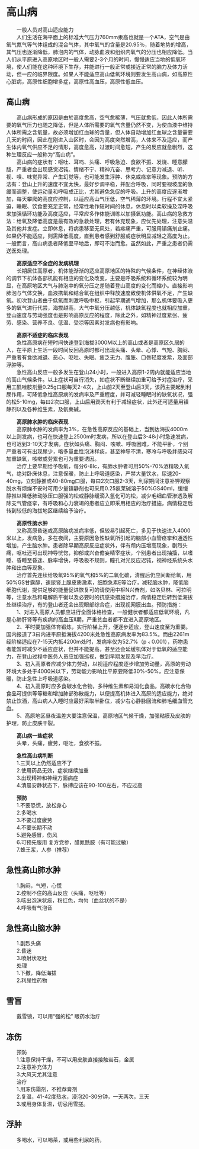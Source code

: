 # 高山病  

&emsp;&emsp;一般人员对高山适应能力  
&emsp;&emsp;人们生活在海平面上的标准大气压力760mm汞高也就是一个ATA，空气是由氧气氮气等气体组成的混合气体，其中氧气的含量是20.95％，随着地势的增高，其气压也逐渐降低，肺泡内的气体，动脉血液和组织内氧气的分压也相应降低。当人们从平原进入高原地区时一般人需要2-3个月的时间，慢慢适应当地的低氧环境，使人们能在这种环境下生存，并能进行一般正常或接近正常的脑力及体力活动，但一应的临界限度。如果人不能适应高山低氧环境则要发生高山病，如高原性心脏病，高原性细胞增多症，高原性高血压，高原性低血压。  

## 高山病  
&emsp;&emsp;高山病形成的原因是由於高度愈高，空气愈稀薄，气压就愈低，因此人体所需要的氧气压力也随之降低，但是人体所需要的氧气含量仍然不变，为使血液中维持人体所需之含氧量，故必须增加红血球的含量，但人体自动增加红血球之含量需要几天的时间，因此在刚进入山区时，会因为高度突然增高，人体来不及适应，而产生体内氧气供应不足的情形，高度愈高，过渡时间愈短，产生的反应就愈剧烈，这种生理反应一般称为“高山病”。  
&emsp;&emsp;高山病的症状有：呕吐、耳呜、头痛、呼吸急迫、食欲不振、发烧、睡意朦胧，严重者会出现感觉迟钝、情绪不宁、精神亢奋、思考力、记意力减退、听、视、嗅、味觉异常、产生幻觉等，也可能发生浮肿、休克或痉挛等现象。预防的方法有：登山上升的速度不宜太快，最好步调平稳，并配合呼吸，同时要视坡度的急缓而调整，使运动量和呼吸成正比，尤其避免急促的呼吸。上升的高度应逐渐增加，每天攀爬的高度应控制，以适应高山气压低，空气稀薄的环境。行程不宜太紧迫，睡眠、饮食要充足正常，经常性地作短时间的休息，休息时以柔软操及深呼吸来加强循环功能及高度适应，平常应多作体能训练以加摄氧功能。高山病的急救方法：给氧及降低高度是最有效的急救处理，若有休克现象，应优先处理，注意失温及其他并发症。立即休息，将病患移至无风处，若疼痛严重，可服用镇痛剂止痛。如果仍不能适应，则需降低高度，直到患者感到舒服或症状明显减轻之高度为止。一般而言，高山病患者降低至平地后，即可不治而愈。虽然如此，严重之患者仍需送医处理。  

&emsp;&emsp;**高原适应不全症的发病机理**  
&emsp;&emsp;长期居住高原者，机体能渐渐的适应高原地区的特殊的气候条件，在神经体液的调节下机体各部机能有相应的变化及改变，主要是呼吸系统和循环系统较为明显，在高原地区大气与肺泡中的氧分压之差随着登山高度的变化而缩小。直接影响肺泡与气体交换，血液携氧和结合氧在组织中释放速度致使机体供氧不足，产生缺氧。初次登山者由于低氧而刺激呼吸中枢，引起早期通气增加，那么机体要吸入更多的氧气进行代尝，海拔越高，大气中氧分压越低，机体缺氧程度也就相应加重，登山速度与劳动强度也是影响高原反应的程度，除此之外，如精神过度紧张、疲劳、感染、营养不良、低温、受凉等因素对发病也有影响。  

&emsp;&emsp;**高原不适症的临床表现**  
&emsp;&emsp;急性高原病在短时间快速登到海拔3000M以上的高山或者是高原区久居的人，在平原上生活一段时间反回高原时都可出现头痛、头晕、心悸、气短、胸闷、严重者有食欲减退、恶心、呕吐、失眠、疲乏无力、腹胀、口唇轻度发紫，及面部浮肿等。  
&emsp;&emsp;急性高山反应一般多发生在登山24小时，一般进入高原1-2周内就能适应当地的高山气候条件。以上症状可自行消失，如症状不断继续加重可给予对症治疗，采用工酰唑胺剂量0.25g口服每天2-4次，上山前2天至登山后3天，该药主要起到利尿作用，可降低急性高原病的发病率及严重程度，并可减轻睡眠时的缺氧状况，强的松5-10mg，每曰2次口服，上山后用劲天有利于减轻症状，此外还可适量用镇静剂以及各种维生素，及氨莱碱。  

&emsp;&emsp;**高原肺水肿的临床表现**  
&emsp;&emsp;高原肺水肿的发病率为3%，在急性高原反应的基础上，当到达海拔4000m以上则发病，也可在快速登上2500m时发病，所以在登山后3-48小时急速发病，也可迟到3-10天才发病，症状如头痛、胸闷、咳嗽、呼吸困难，不能平卧，个别严重者可有出现尿少，咯多量血性泡沫样痰，甚至神导不清，寒冷与呼吸并感染可加重缺氧，咳嗽或劳累也可为重要诱因。  
&emsp;&emsp;治疗上要早期给予吸氧，每分6-8lc，有肺水肿者可用50%-70%酒精吸入氧气，绝对卧床休息，注意保暖，防止上呼吸道感染，严禁大量饮水，尿速20-40mg，立刻静推或40-80mg口服，每曰2次口服2-3天，利尿期间注意补钾观察脱水有烦燥不安时可用少量镇静剂也可采用0.25氨莱碱溶于50%GS40ml，缓慢静推以降低肺动脉压口服强的松或静脉缓滴入氢化可的松，减少毛细血管渗透及解除支气管痉挛，有呼吸和心力衰竭的患者应立即采用相应的治疗措施，病情稳定后转到较低的海拔地区继续给予治疗。  

&emsp;&emsp;**高原性脑水肿**  
&emsp;&emsp;又称高原昏迷或高原脑病发病率低，但较易引起死亡，多见于快速进入4000米以上，发病急，多在夜间，主要原因急性缺氧所引起的脑部小血管痉挛和通透性增加，产生脑水肿。患者除早期高原反应症状外，伴有颅内压增高现象，剧烈头痛，呕吐还可出现神导恍惚，抑郁或兴奋儋妄精宰症状，个别患者出现抽搐，以嗜睡、昏睡至昏迷、脉率增快，呼吸极不规则，瞳孔对光反应迟钝，视神经系统头水肿和出血等现象。  
&emsp;&emsp;治疗首先连续给吸氧95%的氧气和5%的二氧化碳，清醒后仍应间断给氧，用50%GS甘露醇，速尿肾上腺皮质激素，细胞急素E等治疗，减轻脑水肿，降低脑细胞代谢，提供足够的能量促进恢复可的请使用中枢N兴奋剂，如洛贝林、可拉明等，注意水盐和电解质平衡以及必要时的抗感染措施治疗，病情稳定后转到低海拔处继续治疗，有的登山者还会出现眼部综合症，出现视网膜出血。预防措施：  
&emsp;&emsp;1、对进入高原人员都应进行全面体格检查，一般健状者都适应低氧环境，凡是心肺肝肾等有疾病的高血压Ⅱ期，严重贫血者都不宜进入高原地区。  
&emsp;&emsp;2、平时要加强体育锻炼，实行阶梯上开，便逐步适应，登山速度至为重要。国内报道了3曰内进平原抵海拔4200米处急性高原病发率为83.5%。而由2261m经阶梯适应在7-15天内抵4200m处时，发病率仅为52.7%（p﹤0.001），药物患者能暂时减少不适应症状，但并不能提高，甚至还会延缓机体对于低氧的适应能力，在登山过程中医务人员应加强巡视，做到早期发现及早治疗。  
&emsp;&emsp;3、初入高原者应减少体力劳动，以视适应程度逐步增加劳动量，高原的劳动环境大多处于4000米以下，劳动能力影响比平原要降低30%-50%，应注意保暖，防止急性上呼吸道感染。  
&emsp;&emsp;4、初入高原时应多食碳水化合物，多种维生素和易消化食品，高碳水化合物食品可提供等等糖和增加肺部弥散能力，以便提高机体进入高原的适应能力，绝对禁止饮酒，高山病人入睡时应最好采取半卧位，减少右心静脉回流和肺毛细血管充血。  
&emsp;&emsp;5、高原地区昼夜温差大要注意保温，高原地区气候干燥，加强粘膜及皮肤的护理，防止皮肤干裂。  

&emsp;&emsp;**高山病一些症状**  
&emsp;&emsp;头晕，头痛，疲劳，呕吐，食欲不振。  

&emsp;&emsp;**急性高山病判断**  
&emsp;&emsp;1.三天以上仍然适应不了  
&emsp;&emsp;2.使用药品无效，症状继续加重  
&emsp;&emsp;3.出现精神和神经方面病症  
&emsp;&emsp;4.清晨安静状态下，脉搏应该在90-100左右，不应过高  

&emsp;&emsp;**预防**  
&emsp;&emsp;1.不要恐慌，放松身心  
&emsp;&emsp;2.多喝水  
&emsp;&emsp;3.不要过度疲劳  
&emsp;&emsp;4.不要长期不动  
&emsp;&emsp;5.避免感冒，伤风  
&emsp;&emsp;6.可预先服用 复方党参，醋氮酰胺（有可能过敏）  
&emsp;&emsp;7.蜂王浆，人参（推荐）  

## 急性高山肺水肿  
&emsp;&emsp;1.胸闷，气短，心慌  
&emsp;&emsp;2.控制不住的高山反应（头痛，呕吐等）  
&emsp;&emsp;3.咳出泡沫状痰，粉红色，均匀（血丝状的不是）  
&emsp;&emsp;4.呼吸有气泡音  

## 急性高山脑水肿  
&emsp;&emsp;1.剧烈头痛  
&emsp;&emsp;2.昏迷  
&emsp;&emsp;3.喷射状呕吐  
&emsp;&emsp;处理  
&emsp;&emsp;1.下撤，降低海拔  
&emsp;&emsp;2.利尿性药物  

## 雪盲  
&emsp;&emsp;戴雪镜，可以用“强的松” 眼药水治疗  

## 冻伤  
&emsp;&emsp;预防  
&emsp;&emsp;1.注意保持干燥，不可以用皮肤直接接触岩石，金属  
&emsp;&emsp;2.注意补充体力  
&emsp;&emsp;3.大风天尤其注意  
&emsp;&emsp;治疗  
&emsp;&emsp;1.用冻伤霜剂，不推荐膏剂  
&emsp;&emsp;2.复温，41-42度热水，浸泡20-30分钟，一天两次，三天  
&emsp;&emsp;3.或用身体复温，切忌用雪搓。  

## 浮肿  
&emsp;&emsp;多喝水，可以喝茶，或用些利尿的药，  